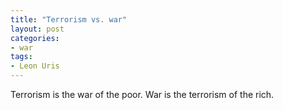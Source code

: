 ```yaml
---
title: "Terrorism vs. war"
layout: post
categories:
- war
tags:
- Leon Uris
---
```


Terrorism is the war of the poor. War is the terrorism of the rich.